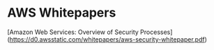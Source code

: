 # AWS Whitepapers
[Amazon Web Services: Overview of Security Processes] (https://d0.awsstatic.com/whitepapers/aws-security-whitepaper.pdf)
